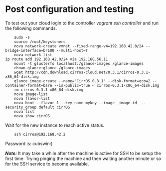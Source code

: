 #  Post configuration and testing   

To test out your cloud login to the controller *vagrant ssh controller* and run the following commands.  

        sudo -s  
        source /root/keystonerc  
        nova network-create vmnet --fixed-range-v4=192.168.42.0/24 --bridge-interface=br100 --multi-host=T  
        nova network-list  
	ip route add 192.168.42.0/24 via 192.168.56.11  
        mount -t glusterfs localhost:/glance-images /glance-images   
        chown glance:glance /glance-images  
        wget http://cdn.download.cirros-cloud.net/0.3.1/cirros-0.3.1-x86_64-disk.img  
        glance image-create --name="CirrOS 0.3.1" --disk-format=qcow2 --container-format=bare --is-public=true < cirros-0.3.1-x86_64-disk.img  
        rm cirros-0.3.1-x86_64-disk.img  
        nova image-list  
        nova flavor-list  
        nova boot --flavor 1 --key_name mykey --image _image-id_ --security_group default cirrOS  
        nova list  
        nova show cirrOS  

Wait for the new instance to reach active status.

        ssh cirros@192.168.42.2  

Password is:  cubswin:)  

***Note:*** It may take a while after the machine is active for SSH to be setup the first time.  Trying pinging the machine and then waiting another minute or so for the SSH service to become available.  

